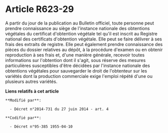 # Article R623-29

A partir du jour de la publication au Bulletin officiel, toute personne peut prendre connaissance au siège de l'instance
nationale des obtentions végétales du certificat d'obtention végétale tel qu'il est inscrit au Registre national des
certificats d'obtention végétale. Elle peut se faire délivrer à ses frais des extraits de registre. Elle peut également
prendre connaissance des pièces du dossier relatives au dépôt, à la procédure d'examen ou en obtenir reproduction à ses frais
et, d'une manière générale, recevoir toutes informations sur l'obtention dont il s'agit, sous réserve des mesures
particulières susceptibles d'être décidées par l'instance nationale des obtentions végétales pour sauvegarder le droit de
l'obtenteur sur les variétés dont la production commerciale exige l'emploi répété d'une ou plusieurs autres variétés.

**Liens relatifs à cet article**

	**Modifié par**:

	  - Décret n°2014-731 du 27 juin 2014 - art. 4

	**Codifié par**:

	  - Décret n°95-385 1955-04-10
